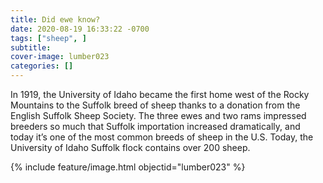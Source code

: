 ```yaml
---
title: Did ewe know?
date: 2020-08-19 16:33:22 -0700
tags: ["sheep", ]
subtitle: 
cover-image: lumber023
categories: []
---
```

In 1919, the University of Idaho became the first home west of the Rocky Mountains to the Suffolk breed of sheep thanks to a donation from the English Suffolk Sheep Society. The three ewes and two rams impressed breeders so much that Suffolk importation increased dramatically, and today it’s one of the most common breeds of sheep in the U.S. Today, the University of Idaho Suffolk flock contains over 200 sheep.

{% include feature/image.html objectid="lumber023" %}